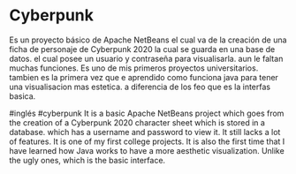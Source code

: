 # Cyberpunk 
Es un proyecto básico de Apache NetBeans el cual va de la creación de una ficha de personaje de Cyberpunk 2020
la cual se guarda en una base de datos. el cual posee un usuario y contraseña para visualisarla. aun le faltan muchas funciones.
Es uno de mis primeros proyectos universitarios. tambien es la primera vez que e aprendido como funciona java para tener una visualisacion mas estetica.
a diferencia de los feo que es la interfas basica.

#inglés
#cyberpunk
It is a basic Apache NetBeans project which goes from the creation of a Cyberpunk 2020 character sheet
which is stored in a database. which has a username and password to view it. It still lacks a lot of features.
It is one of my first college projects. It is also the first time that I have learned how Java works to have a more aesthetic visualization.
Unlike the ugly ones, which is the basic interface.
